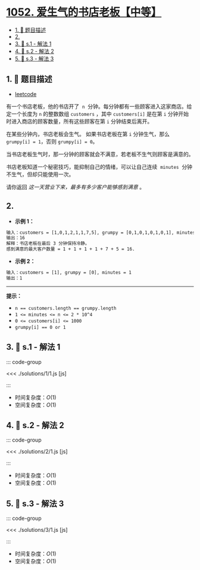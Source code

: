 # [1052. 爱生气的书店老板【中等】](https://github.com/tnotesjs/TNotes.leetcode/tree/main/notes/1052.%20%E7%88%B1%E7%94%9F%E6%B0%94%E7%9A%84%E4%B9%A6%E5%BA%97%E8%80%81%E6%9D%BF%E3%80%90%E4%B8%AD%E7%AD%89%E3%80%91)

<!-- region:toc -->

- [1. 📝 题目描述](#1--题目描述)
- [2.](#2)
- [3. 🎯 s.1 - 解法 1](#3--s1---解法-1)
- [4. 🎯 s.2 - 解法 2](#4--s2---解法-2)
- [5. 🎯 s.3 - 解法 3](#5--s3---解法-3)

<!-- endregion:toc -->

## 1. 📝 题目描述

- [leetcode](https://leetcode.cn/problems/grumpy-bookstore-owner/)

有一个书店老板，他的书店开了  `n`  分钟。每分钟都有一些顾客进入这家商店。给定一个长度为 `n` 的整数数组 `customers` ，其中 `customers[i]` 是在第 `i` 分钟开始时进入商店的顾客数量，所有这些顾客在第 `i` 分钟结束后离开。

在某些分钟内，书店老板会生气。 如果书店老板在第 `i` 分钟生气，那么 `grumpy[i] = 1`，否则 `grumpy[i] = 0`。

当书店老板生气时，那一分钟的顾客就会不满意，若老板不生气则顾客是满意的。

书店老板知道一个秘密技巧，能抑制自己的情绪，可以让自己连续  `minutes`  分钟不生气，但却只能使用一次。

请你返回 _这一天营业下来，最多有多少客户能够感到满意_ 。

## 2. 

- **示例 1：**

```txt
输入：customers = [1,0,1,2,1,1,7,5], grumpy = [0,1,0,1,0,1,0,1], minutes = 3
输出：16
解释：书店老板在最后 3 分钟保持冷静。
感到满意的最大客户数量 = 1 + 1 + 1 + 1 + 7 + 5 = 16.
```

- **示例 2：**

```txt
输入：customers = [1], grumpy = [0], minutes = 1
输出：1
```

---

**提示：**

- `n == customers.length == grumpy.length`
- `1 <= minutes <= n <= 2 * 10^4`
- `0 <= customers[i] <= 1000`
- `grumpy[i] == 0 or 1`

## 3. 🎯 s.1 - 解法 1

::: code-group

<<< ./solutions/1/1.js [js]

:::

- 时间复杂度：$O(1)$
- 空间复杂度：$O(1)$

## 4. 🎯 s.2 - 解法 2

::: code-group

<<< ./solutions/2/1.js [js]

:::

- 时间复杂度：$O(1)$
- 空间复杂度：$O(1)$

## 5. 🎯 s.3 - 解法 3

::: code-group

<<< ./solutions/3/1.js [js]

:::

- 时间复杂度：$O(1)$
- 空间复杂度：$O(1)$
